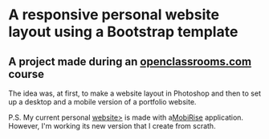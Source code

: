 # A responsive personal website layout using a Bootstrap template
## A project made during an <a href="https://openclassrooms.com/fr/courses/2847691-maquettez-votre-site-responsive-avec-photoshop">openclassrooms.com</a> course

The idea was, at first, to make a website layout in Photoshop and then to set up a desktop and a mobile version of a portfolio website.

P.S. My current personal <a href=https://mariakaptur.com>website></a> is made with a<a href="https://mobirise.com/">MobiRise</a> application. However, I'm working its new version that I create from scrath. 
